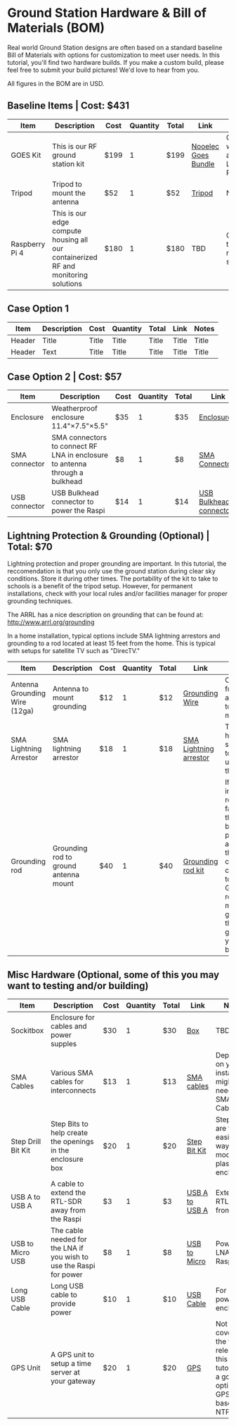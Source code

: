 # Ground Station Hardware & Bill of Materials (BOM) 

Real world Ground Station designs are often based on a standard baseline Bill of Materials with options for customization to meet user needs. In this tutorial, you'll find two hardware builds. If you make a custom build, please feel free to submit your build pictures! We'd love to hear from you.  

All figures in the BOM are in USD.

## Baseline Items | Cost: $431

| Item      | Description | Cost | Quantity | Total | Link | Notes |
| ----------- | ----------- | ----------- | ----------- | ----------- | ----------- | ----------- |
| GOES Kit      | This is our RF ground station kit       | $199       | 1       | $199       | [Nooelec Goes Bundle](https://www.amazon.com/dp/B07K25Y1JW)         |  Comes with antenna, LNA and RTL-SDR       |    
| Tripod   | Tripod to mount the antenna         | $52       | 1       | $52       | [Tripod](https://www.amazon.com/Tripod-Satellite-Mount-Antenna-Network/dp/B0B2213CV7)       | NA      |    
| Raspberry Pi 4   | This is our edge compute housing all our containerized RF and monitoring solutions        | $180       | 1       |   $180     | TBD       | Currently, there is a raspi shortage.       | 


## Case Option 1

| Item      | Description | Cost | Quantity | Total | Link | Notes |
| ----------- | ----------- | ----------- | ----------- | ----------- | ----------- | ----------- |
| Header      | Title       | Title       | Title       | Title       | Title       |  Title       |    
| Header   | Text        | Title       | Title       | Title       | Title       | Title       |    

## Case Option 2 | Cost: $57

| Item      | Description | Cost | Quantity | Total | Link | Notes |
| ----------- | ----------- | ----------- | ----------- | ----------- | ----------- | ----------- |
| Enclosure      | Weatherproof enclosure 11.4"×7.5"×5.5"       | $35       | 1       | $35      | [Enclosure](https://www.amazon.com/gp/product/B09SLJY6RV)        |  NA      |    
| SMA connector   | SMA connectors to connect RF LNA in enclosure to antenna through a bulkhead        | $8       | 1       | $8       | [SMA Connectors](https://www.amazon.com/dp/B00AA2HE34)     | NA       |       
| USB connector   | USB Bulkhead connector to power the Raspi        | $14       | 1       | $14       | [USB Bulkhead connector](https://www.amazon.com/dp/B07RPW5XGB)       | NA       |   


## Lightning Protection & Grounding (Optional) | Total: $70

Lightning protection and proper grounding are important. In this tutorial, the reccomendation is that you only use the ground station during clear sky conditions. Store it during other times. The portability of the kit to take to schools is a benefit of the tripod setup. However, for permanent installations, check with your local rules and/or facilities manager for proper grounding techniques. 

The ARRL has a nice description on grounding that can be found at: <http://www.arrl.org/grounding>

In a home installation, typical options include SMA lightning arrestors and grounding to a rod located at least 15 feet from the home. This is typical with setups for satellite TV such as "DirecTV."

| Item      | Description | Cost | Quantity | Total | Link | Notes |
| ----------- | ----------- | ----------- | ----------- | ----------- | ----------- | ----------- |
| Antenna Grounding Wire (12ga)      | Antenna to mount grounding       | $12       | 1       | $12       | [Grounding Wire](https://www.amazon.com/Feet-7-5-Meter-Residential-Commerical/dp/B07JBQT8LY/)       |    Connect from the antenna to the mount     |    
| SMA Lightning Arrestor   | SMA lightning arrestor           |  $18    | 1       | $18       | [SMA Lightning arrestor](https://www.amazon.com/dp/B07K25Y1JW)       | These have a life span due to the gas used in them.        | 
| Grounding rod   | Grounding rod to ground antenna mount        | $40       | 1       | $40       | [Grounding rod kit](https://www.amazon.com/Electric-Satellite-Instruments-Generator-Grounding/dp/B09BLZ2M58/)       | If the install is a roof of a facility, there may be ground paths already that you can connect to. Grounding rods are meant to go into the ground of your backyard.       | 


## Misc Hardware (Optional, some of this you may want to testing and/or building)

| Item      | Description | Cost | Quantity | Total | Link | Notes |
| ----------- | ----------- | ----------- | ----------- | ----------- | ----------- | ----------- |
| Sockitbox      | Enclosure for cables and power supples       | $30       | 1       | $30       | [Box](https://www.amazon.com/gp/product/B006EUHT2W)  |  TBD       | 
| SMA Cables   | Various SMA cables for interconnects        | $13       | 1       | $13       | [SMA cables](https://www.amazon.com/SDTC-Tech-Coaxial-Assembly-Extender/dp/B07NCLZWHH/)       | Depending on your install, you might need Misc SMA Cables    |
| Step Drill Bit Kit   | Step Bits to help create the openings in the enclosure box        | $20       | 1       | $20       | [Step Bit Kit](https://www.amazon.com/gp/product/B09GXP5WSH)       | Step Bits are the easiest way to modify plastic enclosures       |   
| USB A to USB A   | A cable to extend the RTL-SDR away from the Raspi        | $3       | 1       | $3       | [USB A to USB A](https://www.amazon.com/gp/product/B00CJG2ZYM/)       | Extends RTL-SDR from Raspi       | 
| USB to Micro USB   | The cable needed for the LNA if you wish to use the Raspi for power        | $8       | 1       | $8       | [USB to Micro](https://www.amazon.com/gp/product/B01FSYBQ9Q/)       | Power LNA from Raspi       | 
| Long USB Cable    | Long USB cable to provide power        | $10       | 1       | $10       | [USB Cable](https://www.amazon.com/gp/product/B00NH12O5I/)        | For USB powered enclosure       | 
| GPS Unit   | A GPS unit to setup a time server at your gateway        | $20       | 1       | $20       | [GPS](https://www.amazon.com/gp/product/B01EROIUEW/)          | Not covered in the first release of this tutorial but a good option for GPS based NTP       | 


